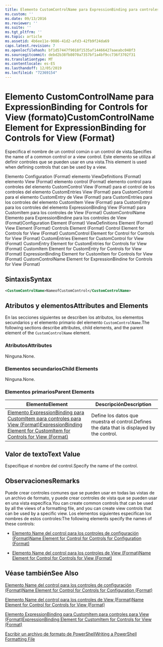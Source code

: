 ```yaml
---
title: Elemento CustomControlName para ExpressionBinding para controles para View (Format) | Microsoft Docs
ms.custom: ''
ms.date: 09/13/2016
ms.reviewer: ''
ms.suite: ''
ms.tgt_pltfrm: ''
ms.topic: article
ms.assetid: 4b6ee11e-9086-41d2-afd3-42fb9f24da69
caps.latest.revision: 7
ms.openlocfilehash: bf1d57447f9018f1535af14466427aaeabc048f3
ms.sourcegitcommit: debd2b38fb8070a7357bf1a4bf9cc736f3702f31
ms.translationtype: MT
ms.contentlocale: es-ES
ms.lasthandoff: 12/05/2019
ms.locfileid: "72369154"
---
```

# <a name="customcontrolname-element-for-expressionbinding-for-controls-for-view-format"></a><span data-ttu-id="f761d-102">Elemento CustomControlName para ExpressionBinding for Controls for View (formato)</span><span class="sxs-lookup"><span data-stu-id="f761d-102">CustomControlName Element for ExpressionBinding for Controls for View (Format)</span></span>

<span data-ttu-id="f761d-103">Especifica el nombre de un control común o un control de vista.</span><span class="sxs-lookup"><span data-stu-id="f761d-103">Specifies the name of a common control or a view control.</span></span> <span data-ttu-id="f761d-104">Este elemento se utiliza al definir controles que se pueden usar en una vista.</span><span class="sxs-lookup"><span data-stu-id="f761d-104">This element is used when defining controls that can be used by a view.</span></span>

<span data-ttu-id="f761d-105">Elemento Configuration (Format) elemento ViewDefinitions (Format) elemento View (Format) elemento control (Format) elemento control para controles del elemento CustomControl View (Format) para el control de los controles del elemento CustomEntries View (Format) para CustomControl para el elemento CustomEntry de View (Format) para CustomEntries para los controles del elemento CustomItem View (Format) para CustomEntry para los controles del elemento ExpressionBinding View (Format) para CustomItem para los controles de View (Format) CustomControlName Elemento para ExpressionBindine para los controles de View (Format)</span><span class="sxs-lookup"><span data-stu-id="f761d-105">Configuration Element (Format) ViewDefinitions Element (Format) View Element (Format) Controls Element (Format) Control Element for Controls for View (Format) CustomControl Element for Control for Controls for View (Format) CustomEntries Element for CustomControl for View (Format) CustomEntry Element for CustomEntries for Controls for View (Format) CustomItem Element for CustomEntry for Controls for View (Format) ExpressionBinding Element for CustomItem for Controls for View (Format) CustomControlName Element for ExpressionBindine for Controls for View (Format)</span></span>

## <a name="syntax"></a><span data-ttu-id="f761d-106">Sintaxis</span><span class="sxs-lookup"><span data-stu-id="f761d-106">Syntax</span></span>

```xml
<CustomControlName>NameofCustomControl</CustomControlName>
```

## <a name="attributes-and-elements"></a><span data-ttu-id="f761d-107">Atributos y elementos</span><span class="sxs-lookup"><span data-stu-id="f761d-107">Attributes and Elements</span></span>

<span data-ttu-id="f761d-108">En las secciones siguientes se describen los atributos, los elementos secundarios y el elemento primario del elemento `CustomControlName`.</span><span class="sxs-lookup"><span data-stu-id="f761d-108">The following sections describe attributes, child elements, and the parent element of the `CustomControlName` element.</span></span>

### <a name="attributes"></a><span data-ttu-id="f761d-109">Atributos</span><span class="sxs-lookup"><span data-stu-id="f761d-109">Attributes</span></span>

<span data-ttu-id="f761d-110">Ninguna.</span><span class="sxs-lookup"><span data-stu-id="f761d-110">None.</span></span>

### <a name="child-elements"></a><span data-ttu-id="f761d-111">Elementos secundarios</span><span class="sxs-lookup"><span data-stu-id="f761d-111">Child Elements</span></span>

<span data-ttu-id="f761d-112">Ninguna.</span><span class="sxs-lookup"><span data-stu-id="f761d-112">None.</span></span>

### <a name="parent-elements"></a><span data-ttu-id="f761d-113">Elementos primarios</span><span class="sxs-lookup"><span data-stu-id="f761d-113">Parent Elements</span></span>

|<span data-ttu-id="f761d-114">Elemento</span><span class="sxs-lookup"><span data-stu-id="f761d-114">Element</span></span>|<span data-ttu-id="f761d-115">Descripción</span><span class="sxs-lookup"><span data-stu-id="f761d-115">Description</span></span>|
|-------------|-----------------|
|[<span data-ttu-id="f761d-116">Elemento ExpressionBinding para CustomItem para controles para View (Format)</span><span class="sxs-lookup"><span data-stu-id="f761d-116">ExpressionBinding Element for CustomItem for Controls for View (Format)</span></span>](./expressionbinding-element-for-customitem-for-controls-for-view-format.md)|<span data-ttu-id="f761d-117">Define los datos que muestra el control.</span><span class="sxs-lookup"><span data-stu-id="f761d-117">Defines the data that is displayed by the control.</span></span>|

## <a name="text-value"></a><span data-ttu-id="f761d-118">Valor de texto</span><span class="sxs-lookup"><span data-stu-id="f761d-118">Text Value</span></span>

<span data-ttu-id="f761d-119">Especifique el nombre del control.</span><span class="sxs-lookup"><span data-stu-id="f761d-119">Specify the name of the control.</span></span>

## <a name="remarks"></a><span data-ttu-id="f761d-120">Observaciones</span><span class="sxs-lookup"><span data-stu-id="f761d-120">Remarks</span></span>

<span data-ttu-id="f761d-121">Puede crear controles comunes que se pueden usar en todas las vistas de un archivo de formato, y puede crear controles de vista que se pueden usar en una vista específica.</span><span class="sxs-lookup"><span data-stu-id="f761d-121">You can create common controls that can be used by all the views of a formatting file, and you can create view controls that can be used by a specific view.</span></span> <span data-ttu-id="f761d-122">Los elementos siguientes especifican los nombres de estos controles:</span><span class="sxs-lookup"><span data-stu-id="f761d-122">The following elements specify the names of these controls:</span></span>

- [<span data-ttu-id="f761d-123">Elemento Name del control para los controles de configuración (Format)</span><span class="sxs-lookup"><span data-stu-id="f761d-123">Name Element for Control for Controls for Configuration (Format)</span></span>](./name-element-for-control-for-controls-for-configuration-format.md)

- [<span data-ttu-id="f761d-124">Elemento Name del control para los controles de View (Format)</span><span class="sxs-lookup"><span data-stu-id="f761d-124">Name Element for Control for Controls for View (Format)</span></span>](./name-element-for-control-for-controls-for-view-format.md)

## <a name="see-also"></a><span data-ttu-id="f761d-125">Véase también</span><span class="sxs-lookup"><span data-stu-id="f761d-125">See Also</span></span>

[<span data-ttu-id="f761d-126">Elemento Name del control para los controles de configuración (Format)</span><span class="sxs-lookup"><span data-stu-id="f761d-126">Name Element for Control for Controls for Configuration (Format)</span></span>](./name-element-for-control-for-controls-for-configuration-format.md)

[<span data-ttu-id="f761d-127">Elemento Name del control para los controles de View (Format)</span><span class="sxs-lookup"><span data-stu-id="f761d-127">Name Element for Control for Controls for View (Format)</span></span>](./name-element-for-control-for-controls-for-view-format.md)

[<span data-ttu-id="f761d-128">Elemento ExpressionBinding para CustomItem para controles para View (Format)</span><span class="sxs-lookup"><span data-stu-id="f761d-128">ExpressionBinding Element for CustomItem for Controls for View (Format)</span></span>](./expressionbinding-element-for-customitem-for-controls-for-view-format.md)

[<span data-ttu-id="f761d-129">Escribir un archivo de formato de PowerShell</span><span class="sxs-lookup"><span data-stu-id="f761d-129">Writing a PowerShell Formatting File</span></span>](./writing-a-powershell-formatting-file.md)

